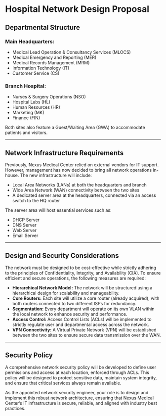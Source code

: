 # Hospital Network Design Proposal

## Departmental Structure

### Main Headquarters:
- Medical Lead Operation & Consultancy Services (MLOCS)  
- Medical Emergency and Reporting (MER)  
- Medical Records Management (MRM)  
- Information Technology (IT)  
- Customer Service (CS)  

### Branch Hospital:
- Nurses & Surgery Operations (NSO)  
- Hospital Labs (HL)  
- Human Resources (HR)  
- Marketing (MK)  
- Finance (FIN)  

Both sites also feature a Guest/Waiting Area (GWA) to accommodate patients and visitors.

---

## Network Infrastructure Requirements

Previously, Nexus Medical Center relied on external vendors for IT support. However, management has now decided to bring all network operations in-house. The new infrastructure will include:

- Local Area Networks (LANs) at both the headquarters and branch  
- Wide Area Network (WAN) connectivity between the two sites  
- A dedicated server area at the headquarters, connected via an access switch to the HQ router  

The server area will host essential services such as:

- DHCP Server  
- DNS Server  
- Web Server  
- Email Server  

---

## Design and Security Considerations

The network must be designed to be cost-effective while strictly adhering to the principles of Confidentiality, Integrity, and Availability (CIA). To ensure efficient and secure operations, the following measures are required:

- **Hierarchical Network Model:** The network will be structured using a hierarchical design for scalability and manageability.  
- **Core Routers:** Each site will utilize a core router (already acquired), with both routers connected to two different ISPs for redundancy.  
- **Segmentation:** Every department will operate on its own VLAN within the local network to enhance security and performance.  
- **Access Control:** Access Control Lists (ACLs) will be implemented to strictly regulate user and departmental access across the network.  
- **VPN Connectivity:** A Virtual Private Network (VPN) will be established between the two sites to ensure secure data transmission over the WAN.  

---

## Security Policy

A comprehensive network security policy will be developed to define user permissions and access at each location, enforced through ACLs. This policy will be designed to protect sensitive data, maintain system integrity, and ensure that critical services always remain available.

As the appointed network security engineer, your role is to design and implement this robust network architecture, ensuring that Nexus Medical Center’s IT infrastructure is secure, reliable, and aligned with industry best practices.
